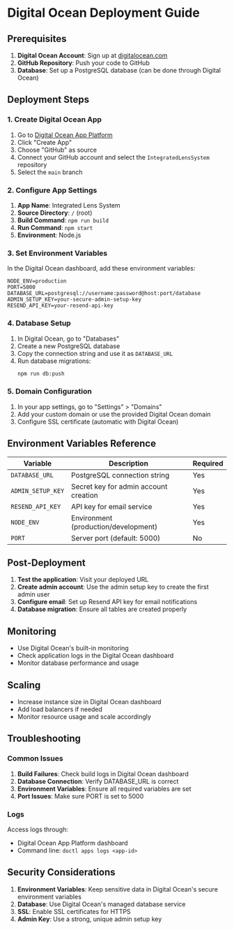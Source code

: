 # Digital Ocean Deployment Guide

## Prerequisites

1. **Digital Ocean Account**: Sign up at [digitalocean.com](https://digitalocean.com)
2. **GitHub Repository**: Push your code to GitHub
3. **Database**: Set up a PostgreSQL database (can be done through Digital Ocean)

## Deployment Steps

### 1. Create Digital Ocean App

1. Go to [Digital Ocean App Platform](https://cloud.digitalocean.com/apps)
2. Click "Create App"
3. Choose "GitHub" as source
4. Connect your GitHub account and select the `IntegratedLensSystem` repository
5. Select the `main` branch

### 2. Configure App Settings

1. **App Name**: Integrated Lens System
2. **Source Directory**: `/` (root)
3. **Build Command**: `npm run build`
4. **Run Command**: `npm start`
5. **Environment**: Node.js

### 3. Set Environment Variables

In the Digital Ocean dashboard, add these environment variables:

```
NODE_ENV=production
PORT=5000
DATABASE_URL=postgresql://username:password@host:port/database
ADMIN_SETUP_KEY=your-secure-admin-setup-key
RESEND_API_KEY=your-resend-api-key
```

### 4. Database Setup

1. In Digital Ocean, go to "Databases"
2. Create a new PostgreSQL database
3. Copy the connection string and use it as `DATABASE_URL`
4. Run database migrations:
   ```bash
   npm run db:push
   ```

### 5. Domain Configuration

1. In your app settings, go to "Settings" > "Domains"
2. Add your custom domain or use the provided Digital Ocean domain
3. Configure SSL certificate (automatic with Digital Ocean)

## Environment Variables Reference

| Variable | Description | Required |
|----------|-------------|----------|
| `DATABASE_URL` | PostgreSQL connection string | Yes |
| `ADMIN_SETUP_KEY` | Secret key for admin account creation | Yes |
| `RESEND_API_KEY` | API key for email service | Yes |
| `NODE_ENV` | Environment (production/development) | Yes |
| `PORT` | Server port (default: 5000) | No |

## Post-Deployment

1. **Test the application**: Visit your deployed URL
2. **Create admin account**: Use the admin setup key to create the first admin user
3. **Configure email**: Set up Resend API key for email notifications
4. **Database migration**: Ensure all tables are created properly

## Monitoring

- Use Digital Ocean's built-in monitoring
- Check application logs in the Digital Ocean dashboard
- Monitor database performance and usage

## Scaling

- Increase instance size in Digital Ocean dashboard
- Add load balancers if needed
- Monitor resource usage and scale accordingly

## Troubleshooting

### Common Issues

1. **Build Failures**: Check build logs in Digital Ocean dashboard
2. **Database Connection**: Verify DATABASE_URL is correct
3. **Environment Variables**: Ensure all required variables are set
4. **Port Issues**: Make sure PORT is set to 5000

### Logs

Access logs through:
- Digital Ocean App Platform dashboard
- Command line: `doctl apps logs <app-id>`

## Security Considerations

1. **Environment Variables**: Keep sensitive data in Digital Ocean's secure environment variables
2. **Database**: Use Digital Ocean's managed database service
3. **SSL**: Enable SSL certificates for HTTPS
4. **Admin Key**: Use a strong, unique admin setup key
